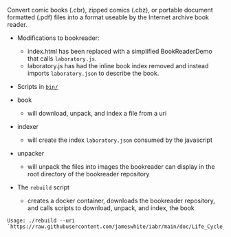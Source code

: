Convert comic books (.cbr), zipped comics (.cbz), or portable document formatted (.pdf) files into a format useable by the Internet archive book reader.


  - Modifications to bookreader:
    - index.html has been replaced with a simplified BookReaderDemo that calls `laboratory.js`.
    - laboratory.js has had the inline book index removed and instead imports `laboratory.json` to describe the book.


  - Scripts in [`bin/`](/bin)

  - book
    - will download, unpack, and index a file from a uri

  - indexer
    - will create the index `laboratory.json` consumed by the javascript

  - unpacker
    - will unpack the files into images the bookreader can display in the root directory of the bookreader repository


  - The `rebuild` script
    - creates a docker container, downloads the bookreader repository, and calls scripts to download, unpack, and index, the book
```
Usage: ./rebuild --uri `https://raw.githubusercontent.com/jameswhite/iabr/main/doc/Life_Cycle_of_a_Silver_Bullet.pdf`
```

